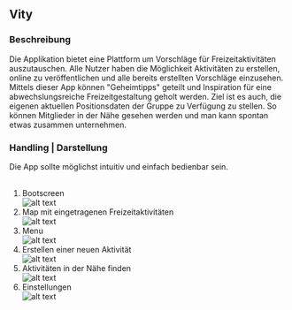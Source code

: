 Vity
-
### Beschreibung
Die Applikation bietet eine Plattform um Vorschläge für Freizeitaktivitäten auszutauschen. Alle Nutzer haben die Möglichkeit Aktivitäten zu erstellen, online zu veröffentlichen und alle bereits erstellten Vorschläge einzusehen. Mittels dieser App können "Geheimtipps" geteilt und Inspiration für eine abwechslungsreiche Freizeitgestaltung geholt werden. Ziel ist es auch, die eigenen aktuellen Positionsdaten der Gruppe zu Verfügung zu stellen. So können Mitglieder in der Nähe gesehen werden und man kann spontan etwas zusammen unternehmen.</br>

### Handling | Darstellung
Die App sollte möglichst intuitiv und einfach bedienbar sein.<br/><br/>
1. Bootscreen<br/>
![alt text][bootscreen]<br/>
2. Map mit eingetragenen Freizeitaktivitäten<br/>
![alt text][map]<br/>
3. Menu<br/>
![alt text][menu]<br/>
4. Erstellen einer neuen Aktivität<br/>
![alt text][activity_new]<br/>
5. Aktivitäten in der Nähe finden<br/>
![alt text][activity_search]<br/>
6. Einstellungen<br/>
![alt text][settings]<br/>

[bootscreen]: /res/readme/bootscreen.jpg "Bootscreen"
[activity_new]: /res/readme/activity_new.jpg "Acitity New"
[activity_search]: /res/readme/activity_search.jpg "Acitity Search"
[map]: /res/readme/map.jpg "Map"
[menu]: /res/readme/menu.jpg "Menu"
[settings]: /res/readme/settings.jpg "Settings"